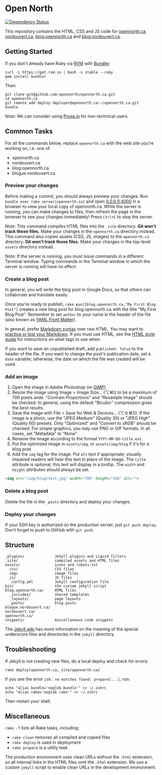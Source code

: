 # Open North

[![Dependency Status](https://gemnasium.com/opennorth/opennorth.ca.png)](https://gemnasium.com/opennorth/opennorth.ca)

This repository contains the HTML, CSS and JS code for [opennorth.ca](http://opennorth.ca), [nordouvert.ca](http://nordouvert.ca), [blog.opennorth.ca](http://blog.opennorth.ca) and [blog.nordouvert.ca](http://blog.nordouvert.ca).

## Getting Started

If you don't already have Ruby via [RVM](https://rvm.io/) with [Bundler](http://gembundler.com/):

    curl -L https://get.rvm.io | bash -s stable --ruby
    gem install bundler

Then:

    git clone git@github.com:opennorth/opennorth.ca.git
    cd opennorth.ca
    git remote add deploy deployer@opennorth.ca:~/opennorth.ca.git
    bundle

*Note:* We can consider using [Prose.io](http://prose.io/) for non-technical users.

## Common Tasks

For all the commands below, replace `opennorth.ca` with the web site you're working on, i.e. one of: 

* opennorth.ca
* nordouvert.ca
* blog.opennorth.ca
* blogue.nordouvert.ca

### Preview your changes

Before making a commit, you should always preview your changes. Run `bundle exec rake server[opennorth.ca]` and open [0.0.0.0:4000](http://0.0.0.0:4000) in a browser to view your local copy of opennorth.ca. While the server is running, you can make changes to files, then refresh the page in the browser to see your changes immediately! Press `Ctrl+C` to stop the server.

*Note:* This command compiles HTML files into the `_site` directory. **Git won't track those files.** Make your changes in the `opennorth.ca` directory instead. This command also copies assets (CSS, JS, images) to the `opennorth.ca` directory. **Git won't track those files.** Make your changes in the top-level `assets` directory instead.

*Note:* If the server is running, you must issue commands in a different Terminal window. Typing commands in the Terminal window in which the server is running will have no effect.

### Create a blog post

In general, you will write the blog post in Google Docs, so that others can collaborate and translate easily.

Once you're ready to publish, `rake post[blog.opennorth.ca,"My First Blog Post"]` creates a new blog post for blog.opennorth.ca with the title "My First Blog Post". Remember to set `author` to your name in the header of the file (also known as [YAML Front Matter](https://github.com/mojombo/jekyll/wiki/YAML-Front-Matter)).

In general, prefer [Markdown syntax](http://daringfireball.net/projects/markdown/syntax) over raw HTML. You may want to [practice or test your Markdown](http://daringfireball.net/projects/markdown/dingus). If you must use HTML, see the [HTML style guide](https://github.com/opennorth/opennorth.ca/wiki/HTML-style-guide) for instructions on what tags to use when. 

If you want to save an unpublished draft, add `published: false` to the header of the file. If you want to change the post's publication date, set a `date` variable; otherwise, the date on which the file was created will be used.

### Add an image

1. Open the image in Adobe Photoshop (or [GIMP](http://www.gimp.org/)).
1. Resize the image using Image > Image Size... (⌥⌘I) to be a maximum of 700 pixels wide. "Contrain Proportions" and "Resample Image" should be checked. In general, using the default "Bicubic" compression gives the best results.
1. Save the image with File > Save for Web & Devices... (⌥⇧⌘S). If the image is a photo, use the "JPEG Medium" (Quality 30) or "JPEG High" (Quality 60) presets. Only "Optimized" and "Convert to sRGB" should be checked. For simple graphics, you may use PNG or GIF formats. In all cases, set "Metadata" to "None".
1. Rename the image according to the format `YYYY-MM-DD-title.ext`.
1. Put the optimized image in `assets/img`, or `assets/img/blog` if it's for a blog post.
1. Add the `img` tag for the image. Put `alt` text if appropriate; visually impaired readers will hear this text in place of the image. The `title` attribute is optional; this text will display in a tooltip. The `width` and `height` attributes should always be set.

```html
<img src="/img/blog/test.jpg" width="700" height="350" alt="">
```

### Delete a blog post

Delete the file in the `_posts` directory and deploy your changes.

### Deploy your changes

If your SSH key is authorized on the production server, just `git push deploy`. Don't forget to push to GitHub with `git push`.

## Structure

    _plugins/              Jekyll plugins and Liquid filters
    _site/                 compiled assets and HTML files
    assets/                icons and robots.txt
      css/                 CSS files
      img/                 image files
      js/                  JS files
      _config.yml          Jekyll configuration file
    bin/                   the custom jekyll script
    blog.opennorth.ca/     HTML files
      _includes/           shared templates
      _layouts/            page layouts
      _posts/              blog posts
    blogue.nordouvert.ca/
    nordouvert.ca/
    opennorth.ca/
    snippets/              miscellaneous code snippets

The [Jekyll wiki](https://github.com/mojombo/jekyll/wiki) has more information on the meaning of the special underscore files and directories in the `jekyll` directory.

## Troubleshooting

If Jekyll is not creating new files, do a local deploy and check for errors:

    rake deploy[opennorth.ca,_site/opennorth.ca]

If you see the error `zsh: no matches found: prepare[...]`, run:

    echo "alias bundle='noglob bundle'" >> ~/.zshrc
    echo "alias rake='noglob rake'" >> ~/.zshrc

Then restart your shell.

## Miscellaneous

`rake -T` lists all Rake tasks, including:

* `rake clean` removes all compiled and copied files
* `rake deploy` is used in deployment
* `rake prepare` is a utility task

The production environment uses clean URLs without the `.html` extension, so all internal links in the HTML files omit the `.html` extension. We use a custom `jekyll` script to enable clean URLs in the development environment.
